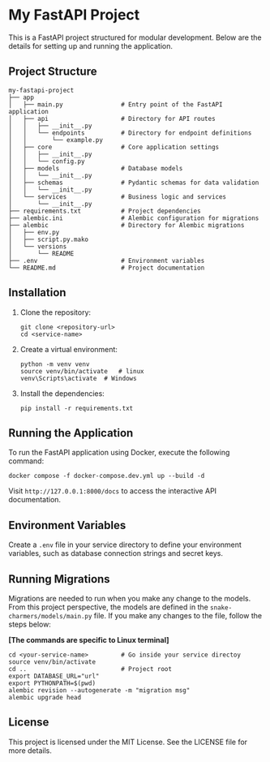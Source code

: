 # My FastAPI Project

This is a FastAPI project structured for modular development. Below are the details for setting up and running the application.

## Project Structure

```
my-fastapi-project
├── app
│   ├── main.py                # Entry point of the FastAPI application
│   ├── api                    # Directory for API routes
│   │   ├── __init__.py
│   │   └── endpoints          # Directory for endpoint definitions
│   │       └── example.py
│   ├── core                   # Core application settings
│   │   ├── __init__.py
│   │   └── config.py
│   ├── models                 # Database models
│   │   └── __init__.py
│   ├── schemas                # Pydantic schemas for data validation
│   │   └── __init__.py
│   └── services               # Business logic and services
│       └── __init__.py
├── requirements.txt           # Project dependencies
├── alembic.ini                # Alembic configuration for migrations
├── alembic                    # Directory for Alembic migrations
│   ├── env.py
│   ├── script.py.mako
│   └── versions
│       └── README
├── .env                       # Environment variables
└── README.md                  # Project documentation
```

## Installation

1. Clone the repository:
   ```
   git clone <repository-url>
   cd <service-name>
   ```

2. Create a virtual environment:
   ```
   python -m venv venv
   source venv/bin/activate   # linux 
   venv\Scripts\activate  # Windows
   ```

3. Install the dependencies:
   ```
   pip install -r requirements.txt
   ```

## Running the Application

To run the FastAPI application using Docker, execute the following command:

```
docker compose -f docker-compose.dev.yml up --build -d
```

Visit `http://127.0.0.1:8000/docs` to access the interactive API documentation.

## Environment Variables

Create a `.env` file in your service directory to define your environment variables, such as database connection strings and secret keys.

## Running Migrations
Migrations are needed to run when you make any change to the models. From this project perspective, the models are defined in the ```snake-charmers/models/main.py``` file. If you make any changes to the file, follow the steps below:

**[The commands are specific to Linux terminal]**
```
cd <your-service-name>         # Go inside your service directoy
source venv/bin/activate   
cd ..                          # Project root 
export DATABASE_URL="url"
export PYTHONPATH=$(pwd)
alembic revision --autogenerate -m "migration msg"
alembic upgrade head
```

## License

This project is licensed under the MIT License. See the LICENSE file for more details.